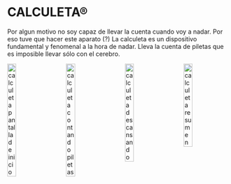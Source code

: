 # CALCULETA®
Por algun motivo no soy capaz de llevar la cuenta cuando voy a nadar. 
Por eso tuve que hacer este aparato (?)
La calculeta es un dispositivo fundamental y fenomenal a la hora de nadar. Lleva la cuenta de piletas que es imposible llevar sólo con el cerebro.

<div style="display: flex; justify-content: space-between;">
  <img src="https://calculeta.estonoesunaweb.com.ar/calculeta_ini.png" alt="calculeta pantalla de inicio" width="20%">
  <img src="https://calculeta.estonoesunaweb.com.ar/calculeta_contando_piles.png" alt="calculeta contando piletas" width="20%">
  <img src="https://calculeta.estonoesunaweb.com.ar/calculeta_descansando.png" alt="calculeta descansando" width="20%">
  <img src="https://calculeta.estonoesunaweb.com.ar/calculeta_res.png" alt="calculeta resumen" width="20%">
</div>
